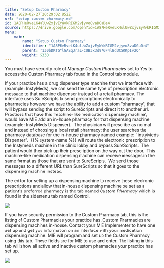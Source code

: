 ```yaml
---
title: "Setup Custom Pharmacy"
date: 2020-02-27T20:29:02.852Z
url: "setup-custom-pharmacy.md"
id: 1A8PHeRveLK4ulUwZxjvEyWvkRIGM2vjyvo8vaDGuDe4
source: https://drive.google.com/open?id=1A8PHeRveLK4ulUwZxjvEyWvkRIGM2vjyvo8vaDGuDe4
menu:
    main:
        name: "Setup Custom Pharmacy"
        identifier: "1A8PHeRveLK4ulUwZxjvEyWvkRIGM2vjyvo8vaDGuDe4"
        parent: "1J0bDKTGYlGAEqJraL-CUB3x3d976F4lBdUCSRKpIv2Q"
        weight: 5330
---
```

You must have security role of *Manage Custom Pharmacies* set to Yes to access the Custom Pharmacy tab found in the Control tab module.

If your practice has a drug dispenser type machine that we interface with (example: InstyMeds), we can send the same type of prescription electronic message to that machine dispenser instead of a retail pharmacy. The interface uses SureScripts to send prescriptions electronically to pharmacies however we have the ability to add a custom "pharmacy", that will bypass sending the script to SureScripts and direct it to another url.   Practices that have this ‘machine-like medication dispensing machine', would have MIE add an in-house pharmacy for that dispensing machine (example: InstyMeds Dispenser).  The physician will prescribe as normal and instead of choosing a local retail pharmacy; the user searches the pharmacy database for the in-house pharmacy named example: "InstyMeds Dispenser".  {{% system-name %}} will route the electronic prescription to the Instymeds machine in the clinic lobby and bypass SureScripts.  The patient would then pick up their prescription on the way out the door.  This machine-like medication dispensing machine can receive messages in the same format as those that are sent to SureScripts.  We send those messages to a different URL than SureScripts so that it goes to the dispensing machine instead.

The editor for setting up a dispensing machine to receive these electronic prescriptions and allow that in-house dispensing machine be set as a patient's preferred pharmacy is the tab named *Custom Pharmacy* which is found in the sidemenu tab named Control.

![](external_files/07267c3f6aedcf5e4d21973829a91c13.png)

If you have security permission to the Custom Pharmacy tab, this is the listing of Custom Pharmacies your practice has. Custom Pharmacies are dispensing machines in-house. Contact your MIE Implementer to have one set up and get you information on an interface with your medication dispensing machine. MIE will program and set up the Custom Pharmacy using this tab. These fields are for MIE to use and enter. The listing in this tab will show all active and inactive custom pharmacies your practice has set up.

![](external_files/799d81366bb75393d740558b3868573d.png)

